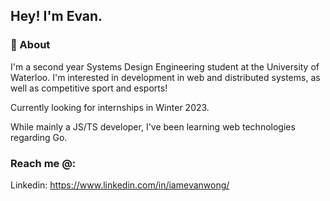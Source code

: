 ## Hey! I'm Evan.


### 🙌 About 

I'm a second year Systems Design Engineering student at the University of Waterloo. I'm interested in development in web and distributed systems, as well as competitive sport and esports!

Currently looking for internships in Winter 2023.

While mainly a JS/TS developer, I've been learning web technologies regarding Go. 
### Reach me @:
Linkedin: https://www.linkedin.com/in/iamevanwong/
<br>
